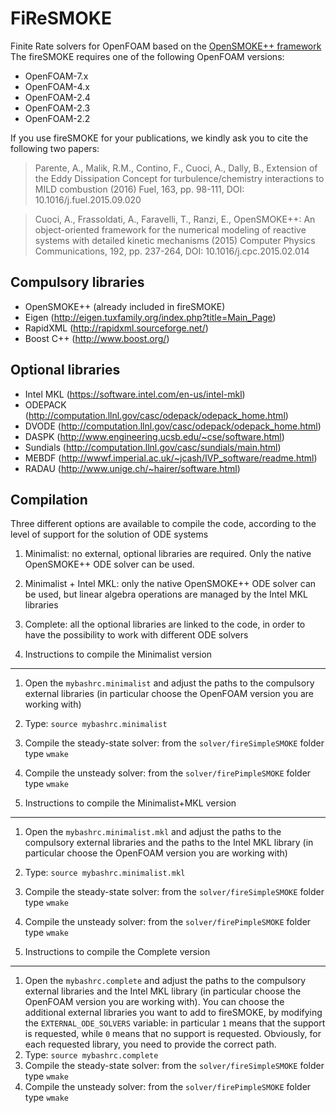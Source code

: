 FiReSMOKE
========

Finite Rate solvers for OpenFOAM based on the [OpenSMOKE++ framework][1]
The fireSMOKE requires one of the following OpenFOAM versions:
- OpenFOAM-7.x
- OpenFOAM-4.x
- OpenFOAM-2.4
- OpenFOAM-2.3
- OpenFOAM-2.2

If you use fireSMOKE for your publications, we kindly ask you to cite the following two papers:

> Parente, A., Malik, R.M., Contino, F., Cuoci, A., Dally, B., 
> Extension of the Eddy Dissipation Concept for turbulence/chemistry interactions to MILD combustion
> (2016) Fuel, 163, pp. 98-111, DOI: 10.1016/j.fuel.2015.09.020

> Cuoci, A., Frassoldati, A., Faravelli, T., Ranzi, E., 
> OpenSMOKE++: An object-oriented framework for the numerical modeling of reactive systems with detailed kinetic mechanisms 
> (2015) Computer Physics Communications, 192, pp. 237-264, DOI: 10.1016/j.cpc.2015.02.014

Compulsory libraries
--------------------
- OpenSMOKE++ (already included in fireSMOKE)
- Eigen (http://eigen.tuxfamily.org/index.php?title=Main_Page)
- RapidXML (http://rapidxml.sourceforge.net/)
- Boost C++ (http://www.boost.org/)

Optional libraries
------------------
- Intel MKL (https://software.intel.com/en-us/intel-mkl)
- ODEPACK (http://computation.llnl.gov/casc/odepack/odepack_home.html)
- DVODE (http://computation.llnl.gov/casc/odepack/odepack_home.html)
- DASPK (http://www.engineering.ucsb.edu/~cse/software.html)
- Sundials (http://computation.llnl.gov/casc/sundials/main.html)
- MEBDF (http://wwwf.imperial.ac.uk/~jcash/IVP_software/readme.html)
- RADAU (http://www.unige.ch/~hairer/software.html)

Compilation
-----------
Three different options are available to compile the code, according to the level of support for the solution of ODE systems
1. Minimalist: no external, optional libraries are required. Only the native OpenSMOKE++ ODE solver can be used.
2. Minimalist + Intel MKL: only the native OpenSMOKE++ ODE solver can be used, but linear algebra operations are managed by the Intel MKL libraries
3. Complete: all the optional libraries are linked to the code, in order to have the possibility to work with different ODE solvers

1. Instructions to compile the Minimalist version
-------------------------------------------------
1. Open the `mybashrc.minimalist` and adjust the paths to the compulsory external libraries (in particular choose the OpenFOAM version you are working with)
2. Type: `source mybashrc.minimalist`
3. Compile the steady-state solver: from the `solver/fireSimpleSMOKE` folder type `wmake`
4. Compile the unsteady solver: from the `solver/firePimpleSMOKE` folder type `wmake`

2. Instructions to compile the Minimalist+MKL version
-----------------------------------------------------
1. Open the `mybashrc.minimalist.mkl` and adjust the paths to the compulsory external libraries and the paths to the Intel MKL library (in particular choose the OpenFOAM version you are working with)
2. Type: `source mybashrc.minimalist.mkl`
3. Compile the steady-state solver: from the `solver/fireSimpleSMOKE` folder type `wmake`
4. Compile the unsteady solver: from the `solver/firePimpleSMOKE` folder type `wmake`

3. Instructions to compile the Complete version
-----------------------------------------------------
1. Open the `mybashrc.complete` and adjust the paths to the compulsory external libraries and the Intel MKL library (in particular choose the OpenFOAM version you are working with). You can choose the additional external libraries you want to add to fireSMOKE, by modifying the `EXTERNAL_ODE_SOLVERS` variable: in particular `1` means that the support is requested, while `0` means that no support is requested. Obviously, for each requested library, you need to provide the correct path.
2. Type: `source mybashrc.complete`
3. Compile the steady-state solver: from the `solver/fireSimpleSMOKE` folder type `wmake`
4. Compile the unsteady solver: from the `solver/firePimpleSMOKE` folder type `wmake`

[1]: https://www.opensmokepp.polimi.it/
